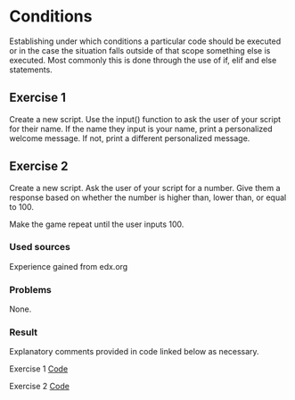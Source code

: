 # Conditions
Establishing under which conditions a particular code should be executed or in the case the situation falls outside of that scope something else is executed.
Most commonly this is done through the use of if, elif and else statements.

## Exercise 1
Create a new script.
Use the input() function to ask the user of your script for their name. If the name they input is your name, print a personalized welcome message. If not, print a different personalized message.

## Exercise 2
Create a new script.
Ask the user of your script for a number. Give them a response based on whether the number is higher than, lower than, or equal to 100.

Make the game repeat until the user inputs 100.
### Used sources 

Experience gained from edx.org

### Problems
None.

### Result 
Explanatory comments provided in code linked below as necessary.  

Exercise 1 [Code](prg_scripts/prg05.1.py)  

Exercise 2 [Code](prg_scripts/prg05.2.py)  
